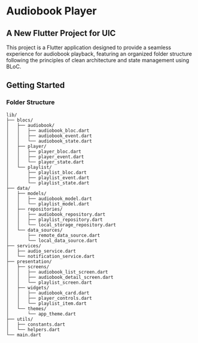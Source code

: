# Audiobook Player

## A New Flutter Project for UIC

This project is a Flutter application designed to provide a seamless experience for audiobook playback, featuring an organized folder structure following the principles of clean architecture and state management using BLoC.

## Getting Started

### Folder Structure

```plaintext
lib/
├── blocs/
│   ├── audiobook/
│   │   ├── audiobook_bloc.dart
│   │   ├── audiobook_event.dart
│   │   └── audiobook_state.dart
│   ├── player/
│   │   ├── player_bloc.dart
│   │   ├── player_event.dart
│   │   └── player_state.dart
│   └── playlist/
│       ├── playlist_bloc.dart
│       ├── playlist_event.dart
│       └── playlist_state.dart
├── data/
│   ├── models/
│   │   ├── audiobook_model.dart
│   │   └── playlist_model.dart
│   ├── repositories/
│   │   ├── audiobook_repository.dart
│   │   ├── playlist_repository.dart
│   │   └── local_storage_repository.dart
│   └── data_sources/
│       ├── remote_data_source.dart
│       └── local_data_source.dart
├── services/
│   ├── audio_service.dart
│   └── notification_service.dart
├── presentation/
│   ├── screens/
│   │   ├── audiobook_list_screen.dart
│   │   ├── audiobook_detail_screen.dart
│   │   └── playlist_screen.dart
│   ├── widgets/
│   │   ├── audiobook_card.dart
│   │   ├── player_controls.dart
│   │   └── playlist_item.dart
│   └── themes/
│       └── app_theme.dart
├── utils/
│   ├── constants.dart
│   └── helpers.dart
└── main.dart
